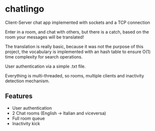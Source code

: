 # chatlingo

Client-Server chat app implemented with sockets and a TCP connection

Enter in a room, and chat with others, but there is a catch, based on the room your messages will be translated!

The translation is really basic, because it was not the purpose of this project, the vocabulary is implemented with an hash table to ensure O(1) time complexity for search operations.

User authentication via a simple .txt file.

Everything is multi-threaded, so rooms, multiple clients and inactivity detection mechanism.

## Features

- User authentication
- 2 Chat rooms (English -> Italian and viceversa)
- Full room queue
- Inactivity kick


